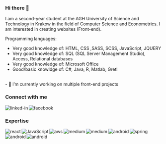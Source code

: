 ### Hi there 👋

I am a second-year student at the AGH University of Science and Technology in Krakow in the field of Computer Science and Econometrics. I am interested in creating websites (Front-end).

Programming languages:
- Very good knowledge of: HTML, CSS ,SASS, SCSS, JavaScript, JQUERY
- Very good knowledge of: SQL (SQL Server Management Studio), Access, Relational databases
- Very good knowledge of: Microsoft Office
- Good/basic knowldge of: C#, Java, R, Matlab, Gretl
<br>
- 🔭 I’m currently working on multiple front-end projects
<br>


### Connect with me
[<img align="left" alt="linked-in" src="https://img.shields.io/badge/linkedin-%230077B5.svg?&style=for-the-badge&logo=linkedin&logoColor=white" />](https://www.linkedin.com/in/mohammad-faisal-2665b5134)[<img align="left" alt="facebook" src="https://img.shields.io/badge/facebook-%231877F2.svg?&style=for-the-badge&logo=facebook&logoColor=white" />](https://www.facebook.com/kuba.krawczak.1)<br>
### Expertise
<img align="left" alt="react" src="https://img.shields.io/badge/Java-ED8B00?style=for-the-badge&logo=java&logoColor=white" />
<img align="left" alt="JavaScript" src="https://img.shields.io/badge/JavaScript-F7DF1E?style=for-the-badge&logo=javascript&logoColor=black" />
<img align="left" alt="aws" src="https://img.shields.io/badge/HTML5-E34F26?style=for-the-badge&logo=html5&logoColor=white" />
<img align="left" alt="medium" src="https://img.shields.io/badge/CSS3-1572B6?style=for-the-badge&logo=css3&logoColor=white" />
<img align="left" alt="medium" src="https://img.shields.io/badge/R-276DC3?style=for-the-badge&logo=r&logoColor=white" />
<img align="left" alt="android" src="https://img.shields.io/badge/Sass-CC6699?style=for-the-badge&logo=sass&logoColor=white" />
<img align="left" alt="spring" src="https://img.shields.io/badge/C%23-239120?style=for-the-badge&logo=c-sharp&logoColor=white" />
<img align="left" alt="android" src="https://img.shields.io/badge/MySQL-00000F?style=for-the-badge&logo=mysql&logoColor=white" />
<img align="left" alt="android" src="https://img.shields.io/badge/jQuery-0769AD?style=for-the-badge&logo=jquery&logoColor=white" /><br>
<br>
